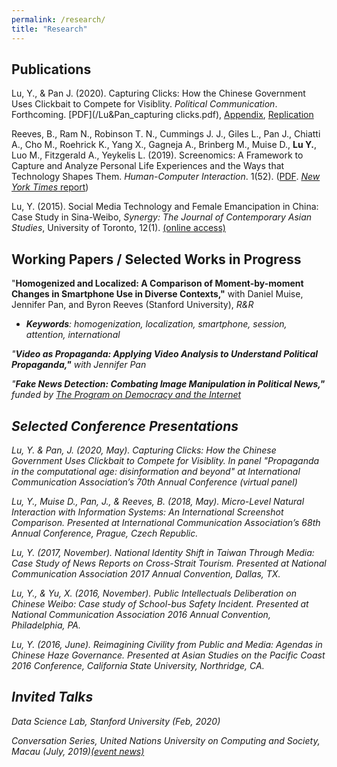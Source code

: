 ```yaml
---
permalink: /research/
title: "Research"
---
```

## Publications
Lu, Y., & Pan J. (2020). Capturing Clicks: How the Chinese Government Uses Clickbait to Compete for Visiblity. <i>Political Communication</i>. Forthcoming. [PDF](/Lu&Pan_capturing clicks.pdf), [Appendix](/Lu&Pan_appendix.pdf), [Replication](https://dataverse.harvard.edu/dataset.xhtml?persistentId=doi:10.7910/DVN/TALJOT)

Reeves, B., Ram N., Robinson T. N., Cummings J. J., Giles L., Pan J., Chiatti A., Cho M., Roehrick K., Yang X., Gagneja A., Brinberg M., Muise D., <b>Lu Y.</b>, Luo M., Fitzgerald A., Yeykelis L. (2019). Screenomics: A Framework to Capture and Analyze Personal Life Experiences and the Ways that Technology Shapes Them. <i>Human-Computer Interaction</i>. 1(52). ([PDF](/screenomics.pdf). [<i>New York Times</i> report](https://www.nytimes.com/2019/05/31/health/screen-time-mental-health-screenome.html))

Lu, Y. (2015). Social Media Technology and Female Emancipation in China: Case Study in Sina-Weibo, <i>Synergy: The Journal of Contemporary Asian Studies</i>, University of Toronto, 12(1). [(online access)](http://utsynergyjournal.org/2015/12/04/social-media-technology-and-female-emancipation-in-china-case-study-in-sina-weibo)

## Working Papers / Selected Works in Progress

"<b>Homogenized and Localized: A Comparison of
Moment-by-moment Changes in Smartphone Use in Diverse Contexts,"</b> with Daniel Muise, Jennifer Pan, and Byron Reeves (Stanford University), <i>R&R
* <b>Keywords</b>: homogenization, localization, smartphone, session, attention, international

"<b>Video as Propaganda: Applying Video Analysis to Understand Political Propaganda,"</b> with Jennifer Pan

"<b>Fake News Detection: Combating Image Manipulation in Political News,"</b> funded by [The Program on Democracy and the Internet](https://pacscenter.stanford.edu/research/program-on-democracy-and-the-internet/)

## Selected Conference Presentations
Lu, Y. & Pan, J. (2020, May). Capturing Clicks: How the Chinese Government Uses Clickbait to Compete for Visiblity. In panel "Propaganda in the computational age: disinformation and beyond" at <i>International Communication Association’s 70th Annual Conference<i> (virtual panel)

Lu, Y., Muise D., Pan, J., & Reeves, B. (2018, May). Micro-Level Natural Interaction with Information Systems: An International Screenshot Comparison. Presented at <i>International Communication Association’s 68th Annual Conference</i>, Prague, Czech Republic.

Lu, Y. (2017, November). National Identity Shift in Taiwan Through Media: Case Study of News Reports on Cross-Strait Tourism. Presented at <i>National Communication Association 2017 Annual Convention</i>, Dallas, TX.

Lu, Y., & Yu, X. (2016, November). Public Intellectuals Deliberation on Chinese Weibo: Case study of School-bus Safety Incident. Presented at <i>National Communication Association 2016 Annual Convention</i>, Philadelphia, PA.

Lu, Y. (2016, June). Reimagining Civility from Public and Media: Agendas in Chinese Haze Governance. Presented at <i>Asian Studies on the Pacific Coast 2016 Conference</i>, California State University, Northridge, CA.

## Invited Talks

Data Science Lab, Stanford University (Feb, 2020)

Conversation Series, United Nations University on Computing and Society, Macau (July, 2019)[(event news)](https://cs.unu.edu/events/archive/event/homogenized-and-localized.html#overview)
